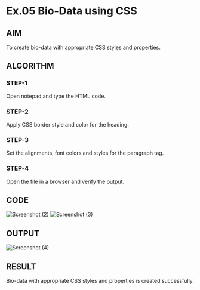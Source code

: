 # Ex.05 Bio-Data using CSS
## AIM
  To create bio-data with appropriate CSS styles and properties.

## ALGORITHM
### STEP-1
  Open notepad and type the HTML code.

### STEP-2
  Apply CSS border style and color for the heading.

### STEP-3
  Set the alignments, font colors and styles for the paragraph tag.

### STEP-4
  Open the file in a browser and verify the output.
  
## CODE
![Screenshot (2)](https://github.com/selvasachein/Ex05_Web-Design/assets/127816473/788a0362-b914-48ed-9f35-f49b6e2874fc)
![Screenshot (3)](https://github.com/selvasachein/Ex05_Web-Design/assets/127816473/aed65c78-14ca-4cb4-9f34-d8b6a19ea2cf)


## OUTPUT
![Screenshot (4)](https://github.com/selvasachein/Ex05_Web-Design/assets/127816473/cb5b585c-d6a4-4df7-8162-4d29272de28d)



## RESULT
  Bio-data with appropriate CSS styles and properties is created successfully.
